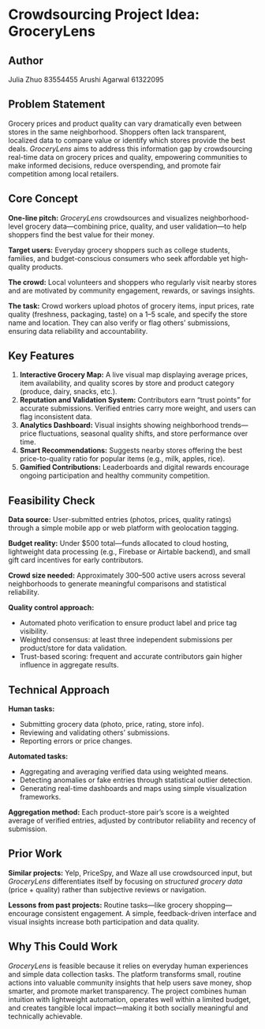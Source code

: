 # Crowdsourcing Project Idea: GroceryLens

## Author
Julia Zhuo 83554455
Arushi Agarwal 61322095

## Problem Statement
Grocery prices and product quality can vary dramatically even between stores in the same neighborhood. Shoppers often lack transparent, localized data to compare value or identify which stores provide the best deals. *GroceryLens* aims to address this information gap by crowdsourcing real-time data on grocery prices and quality, empowering communities to make informed decisions, reduce overspending, and promote fair competition among local retailers.

## Core Concept
**One-line pitch:** *GroceryLens* crowdsources and visualizes neighborhood-level grocery data—combining price, quality, and user validation—to help shoppers find the best value for their money.

**Target users:** Everyday grocery shoppers such as college students, families, and budget-conscious consumers who seek affordable yet high-quality products.

**The crowd:** Local volunteers and shoppers who regularly visit nearby stores and are motivated by community engagement, rewards, or savings insights.

**The task:** Crowd workers upload photos of grocery items, input prices, rate quality (freshness, packaging, taste) on a 1–5 scale, and specify the store name and location. They can also verify or flag others’ submissions, ensuring data reliability and accountability.

## Key Features
1. **Interactive Grocery Map:** A live visual map displaying average prices, item availability, and quality scores by store and product category (produce, dairy, snacks, etc.).
2. **Reputation and Validation System:** Contributors earn “trust points” for accurate submissions. Verified entries carry more weight, and users can flag inconsistent data.
3. **Analytics Dashboard:** Visual insights showing neighborhood trends—price fluctuations, seasonal quality shifts, and store performance over time.
4. **Smart Recommendations:** Suggests nearby stores offering the best price-to-quality ratio for popular items (e.g., milk, apples, rice).
5. **Gamified Contributions:** Leaderboards and digital rewards encourage ongoing participation and healthy community competition.

## Feasibility Check
**Data source:** User-submitted entries (photos, prices, quality ratings) through a simple mobile app or web platform with geolocation tagging.

**Budget reality:** Under $500 total—funds allocated to cloud hosting, lightweight data processing (e.g., Firebase or Airtable backend), and small gift card incentives for early contributors.

**Crowd size needed:** Approximately 300–500 active users across several neighborhoods to generate meaningful comparisons and statistical reliability.

**Quality control approach:**
- Automated photo verification to ensure product label and price tag visibility.
- Weighted consensus: at least three independent submissions per product/store for data validation.
- Trust-based scoring: frequent and accurate contributors gain higher influence in aggregate results.

## Technical Approach
**Human tasks:**
- Submitting grocery data (photo, price, rating, store info).
- Reviewing and validating others’ submissions.
- Reporting errors or price changes.

**Automated tasks:**
- Aggregating and averaging verified data using weighted means.
- Detecting anomalies or fake entries through statistical outlier detection.
- Generating real-time dashboards and maps using simple visualization frameworks.

**Aggregation method:** Each product-store pair’s score is a weighted average of verified entries, adjusted by contributor reliability and recency of submission.

## Prior Work
**Similar projects:** Yelp, PriceSpy, and Waze all use crowdsourced input, but *GroceryLens* differentiates itself by focusing on *structured grocery data* (price + quality) rather than subjective reviews or navigation.

**Lessons from past projects:** Routine tasks—like grocery shopping—encourage consistent engagement. A simple, feedback-driven interface and visual insights increase both participation and data quality.

## Why This Could Work
*GroceryLens* is feasible because it relies on everyday human experiences and simple data collection tasks. The platform transforms small, routine actions into valuable community insights that help users save money, shop smarter, and promote market transparency. The project combines human intuition with lightweight automation, operates well within a limited budget, and creates tangible local impact—making it both socially meaningful and technically achievable.
